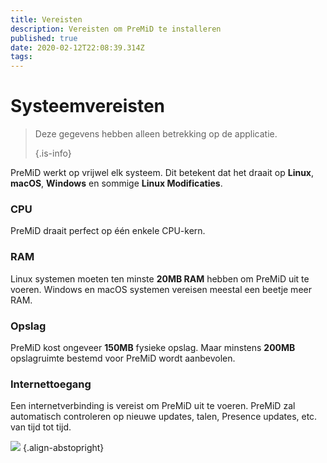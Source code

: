 ```yaml
---
title: Vereisten
description: Vereisten om PreMiD te installeren
published: true
date: 2020-02-12T22:08:39.314Z
tags:
---
```


# Systeemvereisten

> Deze gegevens hebben alleen betrekking op de applicatie. 
> 
> {.is-info}

PreMiD werkt op vrijwel elk systeem. Dit betekent dat het draait op **Linux**, **macOS**, **Windows** en sommige **Linux Modificaties**.

### CPU
PreMiD draait perfect op één enkele CPU-kern.

### RAM
Linux systemen moeten ten minste **20MB RAM** hebben om PreMiD uit te voeren. Windows en macOS systemen vereisen meestal een beetje meer RAM.

### Opslag
PreMiD kost ongeveer **150MB** fysieke opslag. Maar minstens **200MB** opslagruimte bestemd voor PreMiD wordt aanbevolen.

### Internettoegang
Een internetverbinding is vereist om PreMiD uit te voeren. PreMiD zal automatisch controleren op nieuwe updates, talen, Presence updates, etc. van tijd tot tijd.

![](https://a.icons8.com/ViUXyjOj/f4tFww/svg.svg) {.align-abstopright}